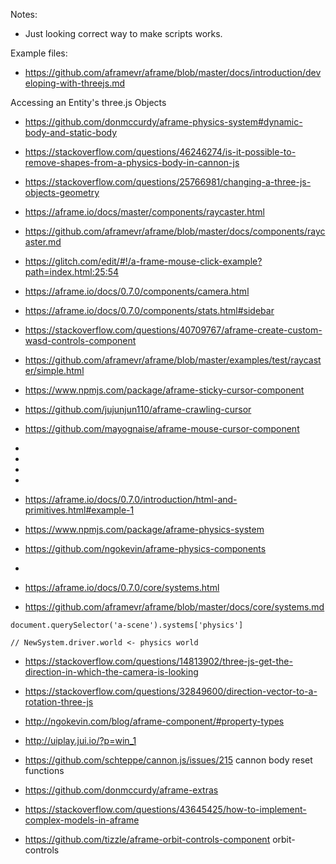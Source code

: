
Notes:
 * Just looking correct way to make scripts works.

Example files:
 * https://github.com/aframevr/aframe/blob/master/docs/introduction/developing-with-threejs.md

 Accessing an Entity's three.js Objects

 * https://github.com/donmccurdy/aframe-physics-system#dynamic-body-and-static-body
 * https://stackoverflow.com/questions/46246274/is-it-possible-to-remove-shapes-from-a-physics-body-in-cannon-js
 * https://stackoverflow.com/questions/25766981/changing-a-three-js-objects-geometry


 * https://aframe.io/docs/master/components/raycaster.html
 * https://github.com/aframevr/aframe/blob/master/docs/components/raycaster.md
 * https://glitch.com/edit/#!/a-frame-mouse-click-example?path=index.html:25:54
 

 * https://aframe.io/docs/0.7.0/components/camera.html

 * https://aframe.io/docs/0.7.0/components/stats.html#sidebar

 * https://stackoverflow.com/questions/40709767/aframe-create-custom-wasd-controls-component





 

 * https://github.com/aframevr/aframe/blob/master/examples/test/raycaster/simple.html
 * https://www.npmjs.com/package/aframe-sticky-cursor-component
 * https://github.com/jujunjun110/aframe-crawling-cursor
 * https://github.com/mayognaise/aframe-mouse-cursor-component
 * 
 * 
 * 
 * 

 * https://aframe.io/docs/0.7.0/introduction/html-and-primitives.html#example-1
 * https://www.npmjs.com/package/aframe-physics-system
 * https://github.com/ngokevin/aframe-physics-components
 * 


 * https://aframe.io/docs/0.7.0/core/systems.html
 * https://github.com/aframevr/aframe/blob/master/docs/core/systems.md

```
document.querySelector('a-scene').systems['physics']

// NewSystem.driver.world <- physics world

```
 

* https://stackoverflow.com/questions/14813902/three-js-get-the-direction-in-which-the-camera-is-looking
* https://stackoverflow.com/questions/32849600/direction-vector-to-a-rotation-three-js
* http://ngokevin.com/blog/aframe-component/#property-types


* http://uiplay.jui.io/?p=win_1


* https://github.com/schteppe/cannon.js/issues/215 cannon body reset functions

* https://github.com/donmccurdy/aframe-extras

* https://stackoverflow.com/questions/43645425/how-to-implement-complex-models-in-aframe

* https://github.com/tizzle/aframe-orbit-controls-component  orbit-controls